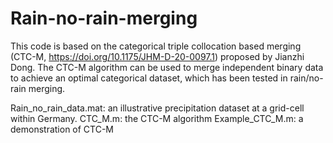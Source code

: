 # Rain-no-rain-merging
This code is based on the categorical triple collocation based merging (CTC-M, https://doi.org/10.1175/JHM-D-20-0097.1) proposed by Jianzhi Dong. 
The CTC-M algorithm can be used to merge independent binary data to achieve an optimal categorical dataset, which has been tested in rain/no-rain merging. 

Rain_no_rain_data.mat: an illustrative precipitation dataset at a grid-cell within Germany.
CTC_M.m: the CTC-M algorithm
Example_CTC_M.m: a demonstration of CTC-M
